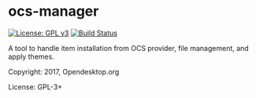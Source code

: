 # ocs-manager

[![License: GPL v3](https://img.shields.io/badge/License-GPL%20v3-blue.svg)](https://www.gnu.org/licenses/gpl-3.0)
[![Build Status](https://travis-ci.org/opendesktop/ocs-manager.svg?branch=master)](https://travis-ci.org/opendesktop/ocs-manager)

A tool to handle item installation from OCS provider, file management, and apply themes.

Copyright: 2017, Opendesktop.org

License: GPL-3+
